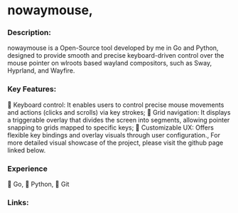 # nowaymouse,

### Description: 

nowaymouse is a Open-Source tool developed by me in Go and Python, designed to provide smooth and precise keyboard-driven control over the mouse pointer on wlroots based wayland compositors, such as Sway, Hyprland, and Wayfire.

### Key Features:
 Keyboard control: It enables users to control precise mouse movements and actions (clicks and scrolls) via key strokes;
 Grid navigation: It displays a triggerable overlay that divides the screen into segments, allowing pointer snapping to grids mapped to specific keys;
 Customizable UX: Offers flexible key bindings and overlay visuals through user configuration.,
For more detailed visual showcase of the project, please visit the github page linked below.

### Experience
󰟓 Go,
 Python,
 Git

### Links:


